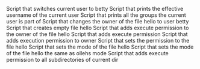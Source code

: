 Script that switches current user to betty
Script that prints the effective username of the current user
Script that prints all the groups the current user is part of
Script that changes the owner of the file hello to user betty
Script that creates empty file hello
Script that adds execute permission to the owner of the file hello
Script that adds execute permission
Script that adds execution permission to owner
Script that sets the permission to the file hello
Script that sets the mode of the file hello
 Script that sets the mode of the file hello the same as ollehs mode
Script that adds execute permission to all subdirectories of current dir
